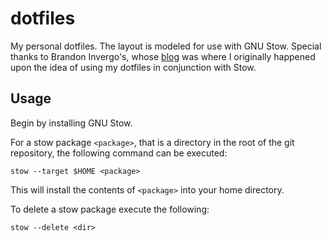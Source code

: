 dotfiles
========
My personal dotfiles. The layout is modeled for use with GNU Stow. Special thanks to Brandon Invergo's, whose [blog][1] was where I originally happened upon the idea of using my dotfiles in conjunction with Stow.

Usage
-----

Begin by installing GNU Stow.

For a stow package `<package>`, that is a directory in the root of the git repository, the following
command can be executed:

	stow --target $HOME <package>

This will install the contents of `<package>` into your home directory.

To delete a stow package execute the following:

	stow --delete <dir>

[1]: http://brandon.invergo.net/news/2012-05-26-using-gnu-stow-to-manage-your-dotfiles.html
